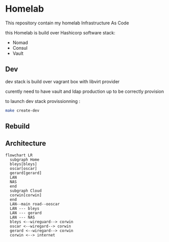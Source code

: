 # Homelab

This repository contain my homelab Infrastructure As Code

this Homelab is build over Hashicorp software stack:

- Nomad
- Consul
- Vault

## Dev

dev stack is build over vagrant box with libvirt provider

curently need to have vault and ldap production up to be correctly provision

to launch dev stack provissionning :

```sh
make create-dev
```
## Rebuild

## Architecture

```mermaid
flowchart LR
  subgraph Home
  bleys[bleys]
  oscar[oscar]
  gerard[gerard]
  LAN
  NAS
  end
  subgraph Cloud
  corwin[corwin]
  end
  LAN--main road--ooscar
  LAN --- bleys
  LAN --- gerard
  LAN --- NAS
  bleys <--wireguard--> corwin
  oscar <--wiregard--> corwin
  gerard <--wiregard--> corwin
  corwin <--> internet 
  
```
